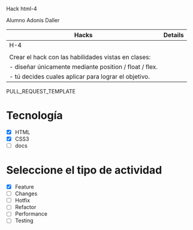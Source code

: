 Hack html-4

Alumno Adonis Daller


|Hacks | Details | 
|----------|-----------------------------------------------|
| H-4                                                      |
|                                                          |
|Crear el hack con las habilidades vistas en clases:       |
|   - diseñar únicamente mediante position / float / flex. |
|   - tú decides cuales aplicar para lograr el objetivo.   |



PULL_REQUEST_TEMPLATE
# Tecnología
- [X] HTML
- [X] CSS3
- [ ] docs

# Seleccione el tipo de actividad
- [X] Feature
- [ ] Changes
- [ ] Hotfix
- [ ] Refactor
- [ ] Performance
- [ ] Testing